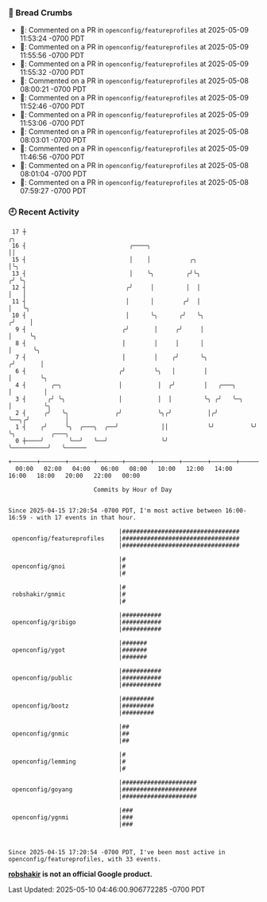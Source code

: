 ### 🍞 Bread Crumbs

 * 💬: Commented on a PR in  `openconfig/featureprofiles` at 2025-05-09 11:53:24 -0700 PDT
 * 💬: Commented on a PR in  `openconfig/featureprofiles` at 2025-05-09 11:55:56 -0700 PDT
 * 💬: Commented on a PR in  `openconfig/featureprofiles` at 2025-05-09 11:55:32 -0700 PDT
 * 💬: Commented on a PR in  `openconfig/featureprofiles` at 2025-05-08 08:00:21 -0700 PDT
 * 💬: Commented on a PR in  `openconfig/featureprofiles` at 2025-05-09 11:52:46 -0700 PDT
 * 💬: Commented on a PR in  `openconfig/featureprofiles` at 2025-05-09 11:53:06 -0700 PDT
 * 💬: Commented on a PR in  `openconfig/featureprofiles` at 2025-05-08 08:03:01 -0700 PDT
 * 💬: Commented on a PR in  `openconfig/featureprofiles` at 2025-05-09 11:46:56 -0700 PDT
 * 💬: Commented on a PR in  `openconfig/featureprofiles` at 2025-05-08 08:01:04 -0700 PDT
 * 💬: Commented on a PR in  `openconfig/featureprofiles` at 2025-05-08 07:59:27 -0700 PDT

### 🕘 Recent Activity
```
 17 ┼                                                                    ╭╮
 16 ┤                             ╭────╮                                 ││
 15 ┤                             │    │           ╭╮                    │╰╮
 13 ┤                             │    ╰╮         ╭╯╰╮                  ╭╯ ╰╮
 12 ┤                            ╭╯     │         │  │                  │   │
 11 ┤                            │      │        ╭╯  │                  │   ╰╮
 10 ┤                            │      ╰╮      ╭╯   ╰╮                ╭╯    │
  9 ┤                           ╭╯       │     ╭╯     │                │     ╰╮
  8 ┤                           │        │     │      │                │      ╰╮
  7 ┤                           │        │    ╭╯      ╰╮              ╭╯       │
  6 ┤                          ╭╯        ╰╮   │        │              │        ╰╮
  4 ┤       ╭─╮                │          │  ╭╯        │   ╭───╮      │         │
  3 ┤      ╭╯ ╰╮               │          │  │         ╰╮ ╭╯   ╰─╮    │         ╰╮
  2 ┤     ╭╯   ╰╮             ╭╯          ╰╮╭╯          │╭╯      ╰──╮╭╯          │
  1 ┤    ╭╯     ╰╮  ╭───╮  ╭──╯            ││           ╰╯          ╰╯           ╰╮          ╭───╮
  0 ┼────╯       ╰──╯   ╰──╯               ╰╯                                     ╰──────────╯   ╰──────
    +───────+───────+───────+───────+───────+───────+───────+───────+───────+───────+───────+───────+────
  00:00   02:00   04:00   06:00   08:00   10:00   12:00   14:00   16:00   18:00   20:00   22:00   00:00   

						Commits by Hour of Day


Since 2025-04-15 17:20:54 -0700 PDT, I'm most active between 16:00-16:59 - with 17 events in that hour.

```



```
                               |#################################
 openconfig/featureprofiles    |#################################
                               |#################################

                               |#
 openconfig/gnoi               |#
                               |#

                               |#
 robshakir/gnmic               |#
                               |#

                               |###########
 openconfig/gribigo            |###########
                               |###########

                               |#######
 openconfig/ygot               |#######
                               |#######

                               |###########
 openconfig/public             |###########
                               |###########

                               |#########
 openconfig/bootz              |#########
                               |#########

                               |##
 openconfig/gnmic              |##
                               |##

                               |#
 openconfig/lemming            |#
                               |#

                               |#####################
 openconfig/goyang             |#####################
                               |#####################

                               |###
 openconfig/ygnmi              |###
                               |###



Since 2025-04-15 17:20:54 -0700 PDT, I've been most active in openconfig/featureprofiles, with 33 events.

```
**[robshakir](mailto:robjs@google.com) is not an official Google product.**  


Last Updated: 2025-05-10 04:46:00.906772285 -0700 PDT
